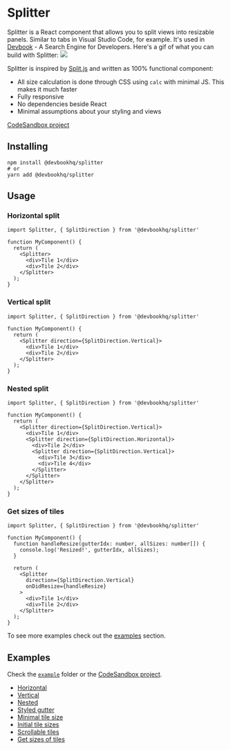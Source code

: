 # Splitter
Splitter is a React component that allows you to split views into resizable panels. Similar to tabs in Visual Studio Code, for example. It's used in [Devbook](https://usedevbook.com) - A Search Engine for Developers.
Here's a gif of what you can build with Splitter:
![](example.gif)

Splitter is inspired by [Split.js](https://split.js.org/) and written as 100% functional component:
- All size calculation is done through CSS using `calc` with minimal JS. This makes it much faster
- Fully responsive
- No dependencies beside React
- Minimal assumptions about your styling and views

[CodeSandbox project](https://codesandbox.io/s/devbookhqspliiter-example-l23s4)

## Installing
```
npm install @devbookhq/splitter
# or
yarn add @devbookhq/splitter
```

## Usage

### Horizontal split
```tsx
import Splitter, { SplitDirection } from '@devbookhq/splitter'

function MyComponent() {
  return (
    <Splitter>
      <div>Tile 1</div>
      <div>Tile 2</div>
    </Splitter>
  );
}
```

### Vertical split
```tsx
import Splitter, { SplitDirection } from '@devbookhq/splitter'

function MyComponent() {
  return (
    <Splitter direction={SplitDirection.Vertical}>
      <div>Tile 1</div>
      <div>Tile 2</div>
    </Splitter>
  );
}
```

### Nested split
```tsx
import Splitter, { SplitDirection } from '@devbookhq/splitter'

function MyComponent() {
  return (
    <Splitter direction={SplitDirection.Vertical}>
      <div>Tile 1</div>
      <Splitter direction={SplitDirection.Horizontal}>
        <div>Tile 2</div>
        <Splitter direction={SplitDirection.Vertical}>
          <div>Tile 3</div>
          <div>Tile 4</div>
        </Splitter>
      </Splitter>
    </Splitter>
  );
}
```

### Get sizes of tiles
```tsx
import Splitter, { SplitDirection } from '@devbookhq/splitter'

function MyComponent() {
  function handleResize(gutterIdx: number, allSizes: number[]) {
    console.log('Resized!', gutterIdx, allSizes);
  }

  return (
    <Splitter
      direction={SplitDirection.Vertical}
      onDidResize={handleResize}
    >
      <div>Tile 1</div>
      <div>Tile 2</div>
    </Splitter>
  );
}
```

To see more examples check out the [examples](#Example) section.

## Examples
Check the [`example`](./example/src/App.tsx) folder or the [CodeSandbox project](https://codesandbox.io/s/devbookhqspliiter-example-l23s4).
- [Horizontal](./example/src/HorizontalSplit/index.tsx)
- [Vertical](./example/src/VerticalSplit/index.tsx)
- [Nested](./example/src/NestedSplit/index.tsx)
- [Styled gutter](./example/src/StyledGutter/index.tsx)
- [Minimal tile size](./example/src/MinSize/index.tsx)
- [Initial tile sizes](./example/src/InitialSizes/index.tsx)
- [Scrollable tiles](./example/src/ScrollableChildren/index.tsx)
- [Get sizes of tiles](./example/src/OnDidResize/index.tsx)

